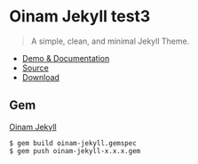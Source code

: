 # Oinam Jekyll test3

> A simple, clean, and minimal Jekyll Theme.

- [Demo & Documentation](https://oinam.github.io/oinam-jekyll/)
- [Source](https://github.com/oinam/oinam-jekyll)
- [Download](https://github.com/oinam/oinam-jekyll/archive/refs/heads/main.zip)

## Gem

[Oinam Jekyll](https://rubygems.org/gems/oinam-jekyll)

```
$ gem build oinam-jekyll.gemspec
$ gem push oinam-jekyll-x.x.x.gem
```